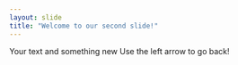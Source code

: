 ```yaml
---
layout: slide
title: "Welcome to our second slide!"
---
```

Your text and something new
Use the left arrow to go back!

